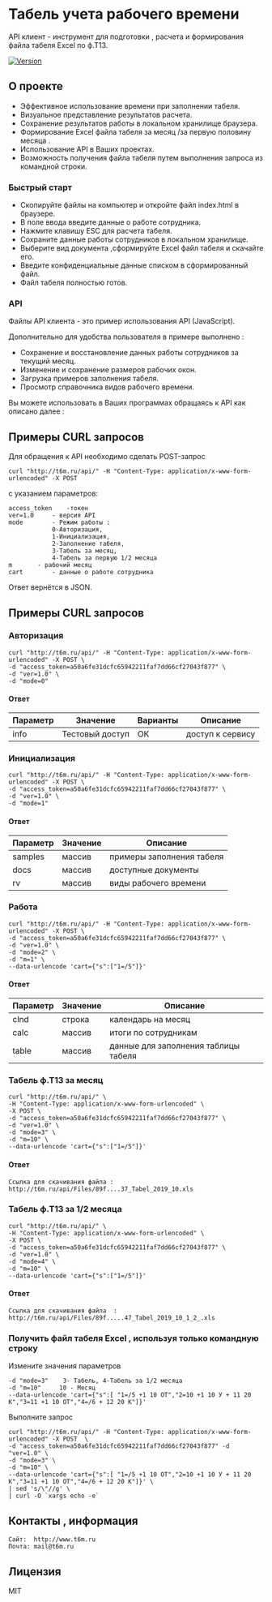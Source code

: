# Табель учета рабочего времени 

API клиент - инструмент для подготовки , расчета и формирования файла табеля Excel по ф.Т13.
<p>
    <a href="">
        <img src="https://img.shields.io/badge/version-1.0-brightgreen.svg?style=flat-square" alt="Version">
    </a>
</p>

## О проекте

- Эффективное использование времени при заполнении табеля. 
- Визуальное представление результатов расчета. 
- Сохранение результатов работы в локальном хранилище браузера.
- Формирование Excel файла табеля за месяц /за первую половину месяца .
- Использование API в Ваших проектах. 
- Возможность получения файла табеля путем выполнения запроса из командной строки.

###  Быстрый старт

- Скопируйте файлы на компьютер и откройте файл index.html в браузере.
- В поле ввода введите данные о работе сотрудника.
- Нажмите клавишу ESC для расчета табеля.
- Сохраните данные работы сотрудников в локальном хранилище.
- Выберите вид документа ,сформируйте  Excel файл табеля и скачайте его.
- Введите конфиденциальные данные списком в сформированный файл.
- Файл табеля полностью готов.


###  API

Файлы API клиента - это пример использования API (JavaScript). 

Дополнительно для удобства пользователя в примере выполнено :

- Сохранение и восстановление данных работы сотрудников за текущий месяц.
- Изменение и сохранение размеров рабочих окон.   
- Загрузка примеров заполнения табеля. 
- Просмотр справочника видов рабочего времени.

Вы можете использовать в Ваших программах обращаясь к API как описано далее :

## Примеры CURL запросов 

Для обращения к API необходимо сделать POST-запрос 
	
	curl "http://t6m.ru/api/" -H "Content-Type: application/x-www-form-urlencoded" -X POST 
	
c указанием параметров:

	access_token 	-токен
	ver=1.0		- версия API
	mode 		- Режим работы :
				0-Авторизация,
				1-Инициализация,
				2-Заполнение табеля,
				3-Табель за месяц,
				4-Табель за первую 1/2 месяца 
	m 		- рабочий месяц  
	cart		- данные о работе сотрудника	

Ответ вернётся в JSON.


## Примеры CURL запросов

### Авторизация

	curl "http://t6m.ru/api/" -H "Content-Type: application/x-www-form-urlencoded" -X POST \
	-d "access_token=a50a6fe31dcfc65942211faf7dd66cf27043f877" \
	-d "ver=1.0" \
	-d "mode=0" 

#### Ответ 

Параметр | Значение |Варианты  |Описание 
---------|----------|----------|----------
info  | Тестовый доступ | ОК  | доступ к сервису


### Инициализация

	curl "http://t6m.ru/api/" -H "Content-Type: application/x-www-form-urlencoded" -X POST \
	-d "access_token=a50a6fe31dcfc65942211faf7dd66cf27043f877" \
	-d "ver=1.0" \
	-d "mode=1" 
#### Ответ 

Параметр | Значение |  Описание 
---------|----------|--------------
samples  | массив  | примеры заполнения табеля 
docs  | массив   | доступные документы 
rv  | массив   | виды рабочего времени  


### Работа

	curl "http://t6m.ru/api/" -H "Content-Type: application/x-www-form-urlencoded" -X POST \
	-d "access_token=a50a6fe31dcfc65942211faf7dd66cf27043f877" \
	-d "ver=1.0" \
	-d "mode=2" \
	-d "m=1" \
   	--data-urlencode 'cart={"s":["1=/5"]}'

#### Ответ 

Параметр | Значение |  Описание 
---------|----------|--------------
clnd  | строка   | календарь на месяц
calc  | массив   | итоги по сотрудникам
table  | массив   | данные для заполнения таблицы табеля  


### Табель ф.Т13 за месяц

	curl "http://t6m.ru/api/" \
	-H "Content-Type: application/x-www-form-urlencoded" \
	-X POST \
	-d "access_token=a50a6fe31dcfc65942211faf7dd66cf27043f877" \
	-d "ver=1.0" \
	-d "mode=3" \
	-d "m=10" \
	--data-urlencode 'cart={"s":["1=/5"]}'

#### Ответ 

  	Cсылка для скачивания файла : http://t6m.ru/api/Files/89f....37_Tabel_2019_10.xls

### Табель ф.Т13 за 1/2 месяца

	curl "http://t6m.ru/api/" \
	-H "Content-Type: application/x-www-form-urlencoded" \
	-X POST \
	-d "access_token=a50a6fe31dcfc65942211faf7dd66cf27043f877" \
	-d "ver=1.0" \
	-d "mode=4" \
	-d "m=10" \
	--data-urlencode 'cart={"s":["1=/5"]}'

#### Ответ 

	Ccылка для скачивания файла  : http://t6m.ru/api/Files/89f.....47_Tabel_2019_10_1_2_.xls



### Получить файл табеля Excel , используя только командную строку

Измените значения параметров   

	-d "mode=3"    3- Табель, 4-Табель за 1/2 месяца
	-d "m=10"     10 - Месяц
	--data-urlencode 'cart={"s":[ "1=/5 +1 10 ОТ","2=10 +1 10 У + 11 20 К","3=11 +1 10 ОТ","4=/6 + 12 20 К"]}' 

Выполните запрос  

	curl "http://t6m.ru/api/" -H "Content-Type: application/x-www-form-urlencoded" -X POST  \
	-d "access_token=a50a6fe31dcfc65942211faf7dd66cf27043f877" -d "ver=1.0" \
	-d "mode=3" \
	-d "m=10" \
	--data-urlencode 'cart={"s":[ "1=/5 +1 10 ОТ","2=10 +1 10 У + 11 20 К","3=11 +1 10 ОТ","4=/6 + 12 20 К"]}' \
	| sed 's/\"//g' \
	| curl -O `xargs echo -e`

##  Контакты , информация  

	Сайт:  http://www.t6m.ru
	Почта: mail@t6m.ru
    
##  Лицензия

MIT
